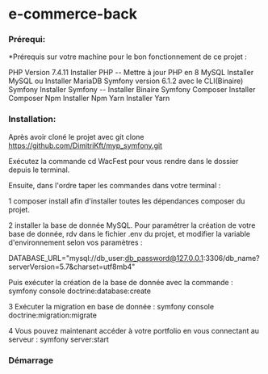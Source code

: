 # e-commerce-back

<h3>Prérequi:</h3>

*Prérequis sur votre machine pour le bon fonctionnement de ce projet :

PHP Version 7.4.11 Installer PHP -- Mettre à jour PHP en 8
MySQL Installer MySQL ou Installer MariaDB
Symfony version 6.1.2 avec le CLI(Binaire) Symfony Installer Symfony -- Installer Binaire Symfony
Composer Installer Composer
Npm Installer Npm
Yarn Installer Yarn

<h3>Installation:</h3>

Après avoir cloné le projet avec git clone https://github.com/DimitriKft/myp_symfony.git

Exécutez la commande cd WacFest pour vous rendre dans le dossier depuis le terminal.

Ensuite, dans l'ordre taper les commandes dans votre terminal :

1 composer install afin d'installer toutes les dépendances composer du projet.

2 installer la base de donnée MySQL. Pour paramétrer la création de votre base de donnée, rdv dans le fichier .env du projet, et modifier la variable d'environnement selon vos paramètres :

DATABASE_URL="mysql://db_user:db_password@127.0.0.1:3306/db_name?serverVersion=5.7&charset=utf8mb4"

Puis exécuter la création de la base de donnée avec la commande : symfony console doctrine:database:create

3 Exécuter la migration en base de donnée : symfony console doctrine:migration:migrate

4 Vous pouvez maintenant accéder à votre portfolio en vous connectant au serveur : symfony server:start

<h3>Démarrage</h3>

